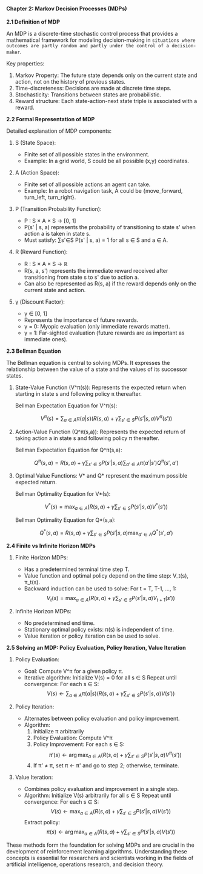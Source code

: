 

#### Chapter 2: Markov Decision Processes (MDPs)

**2.1 Definition of MDP**

An MDP is a discrete-time stochastic control process that provides a mathematical framework for modeling decision-making in `situations where outcomes are partly random and partly under the control of a decision-maker`.



Key properties:
1. Markov Property: The future state depends only on the current state and action, not on the history of previous states.
2. Time-discreteness: Decisions are made at discrete time steps.
3. Stochasticity: Transitions between states are probabilistic.
4. Reward structure: Each state-action-next state triple is associated with a reward.

**2.2 Formal Representation of MDP**

Detailed explanation of MDP components:

1. S (State Space): 
   - Finite set of all possible states in the environment.
   - Example: In a grid world, S could be all possible (x,y) coordinates.

2. A (Action Space): 
   - Finite set of all possible actions an agent can take.
   - Example: In a robot navigation task, A could be {move_forward, turn_left, turn_right}.

3. P (Transition Probability Function):
   - P : S × A × S → [0, 1]
   - P(s' | s, a) represents the probability of transitioning to state s' when action a is taken in state s.
   - Must satisfy: ∑s'∈S P(s' | s, a) = 1 for all s ∈ S and a ∈ A.

4. R (Reward Function):
   - R : S × A × S → ℝ
   - R(s, a, s') represents the immediate reward received after transitioning from state s to s' due to action a.
   - Can also be represented as R(s, a) if the reward depends only on the current state and action.

5. γ (Discount Factor):
   - γ ∈ [0, 1]
   - Represents the importance of future rewards.
   - γ = 0: Myopic evaluation (only immediate rewards matter).
   - γ = 1: Far-sighted evaluation (future rewards are as important as immediate ones).

**2.3 Bellman Equation**

The Bellman equation is central to solving MDPs. It expresses the relationship between the value of a state and the values of its successor states.

1. State-Value Function (V^π(s)):
   Represents the expected return when starting in state s and following policy π thereafter.

   Bellman Expectation Equation for V^π(s):

   $$
   V^\pi(s) = \sum_{a \in A} \pi(a|s) \left(R(s, a) + \gamma \sum_{s' \in S} P(s'|s,a)V^\pi(s')\right) 
   $$ 

2. Action-Value Function (Q^π(s,a)):
   Represents the expected return of taking action a in state s and following policy π thereafter.

   Bellman Expectation Equation for Q^π(s,a):

   $$
   Q^\pi(s,a) = R(s, a) + \gamma \sum_{s' \in S} P(s'|s,a) \sum_{a' \in A} \pi(a'|s') Q^\pi(s',a')
   $$

3. Optimal Value Functions:
   V* and Q* represent the maximum possible expected return.

   Bellman Optimality Equation for V*(s):

   $$
   V^*(s) = \max_{a \in A} \left(R(s, a) + \gamma \sum_{s' \in S} P(s'|s,a)V^*(s')\right)
   $$

   Bellman Optimality Equation for Q*(s,a):

   $$
   Q^*(s,a) = R(s, a) + \gamma \sum_{s' \in S} P(s'|s,a) \max_{a' \in A} Q^*(s',a')
   $$

**2.4 Finite vs Infinite Horizon MDPs**

1. Finite Horizon MDPs:
   - Has a predetermined terminal time step T.
   - Value function and optimal policy depend on the time step: V_t(s), π_t(s).
   - Backward induction can be used to solve:
     For t = T, T-1, ..., 1:
     $$V_t(s) = \max_{a \in A} \left(R(s, a) + \gamma \sum_{s' \in S} P(s'|s,a)V_{t+1}(s')\right)$$

2. Infinite Horizon MDPs:
   - No predetermined end time.
   - Stationary optimal policy exists: π(s) is independent of time.
   - Value iteration or policy iteration can be used to solve.

**2.5 Solving an MDP: Policy Evaluation, Policy Iteration, Value Iteration**

1. Policy Evaluation:
   - Goal: Compute V^π for a given policy π.
   - Iterative algorithm:
     Initialize V(s) = 0 for all s ∈ S
     Repeat until convergence:
       For each s ∈ S:
         $$V(s) \leftarrow \sum_{a \in A} \pi(a|s) \left(R(s, a) + \gamma \sum_{s' \in S} P(s'|s,a)V(s')\right)$$

2. Policy Iteration:
   - Alternates between policy evaluation and policy improvement.
   - Algorithm:
     1. Initialize π arbitrarily
     2. Policy Evaluation: Compute V^π
     3. Policy Improvement:
        For each s ∈ S:
          $$\pi'(s) \leftarrow \arg\max_{a \in A} \left(R(s, a) + \gamma \sum_{s' \in S} P(s'|s,a)V^\pi(s')\right)$$
     4. If π' ≠ π, set π ← π' and go to step 2; otherwise, terminate.

3. Value Iteration:
   - Combines policy evaluation and improvement in a single step.
   - Algorithm:
     Initialize V(s) arbitrarily for all s ∈ S
     Repeat until convergence:
       For each s ∈ S:
         $$V(s) \leftarrow \max_{a \in A} \left(R(s, a) + \gamma \sum_{s' \in S} P(s'|s,a)V(s')\right)$$
     Extract policy:
       $$\pi(s) \leftarrow \arg\max_{a \in A} \left(R(s, a) + \gamma \sum_{s' \in S} P(s'|s,a)V(s')\right)$$

These methods form the foundation for solving MDPs and are crucial in the development of reinforcement learning algorithms. Understanding these concepts is essential for researchers and scientists working in the fields of artificial intelligence, operations research, and decision theory.